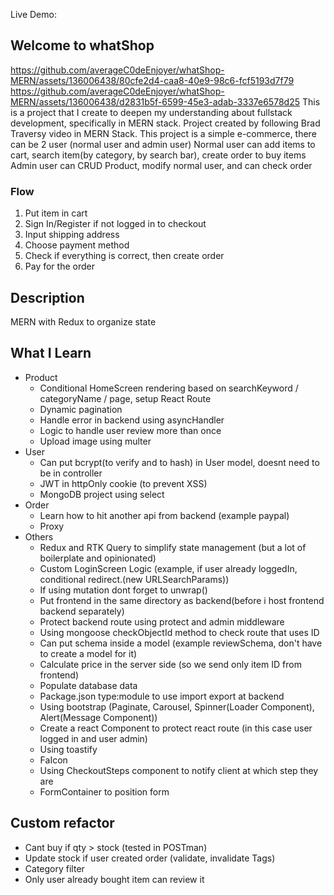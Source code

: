 Live Demo: 
## Welcome to whatShop
https://github.com/averageC0deEnjoyer/whatShop-MERN/assets/136006438/80cfe2d4-caa8-40e9-98c6-fcf5193d7f79
https://github.com/averageC0deEnjoyer/whatShop-MERN/assets/136006438/d2831b5f-6599-45e3-adab-3337e6578d25
This is a project that I create to deepen my understanding about fullstack development, specifically in MERN stack.
Project created by following Brad Traversy video in MERN Stack.
This project is a simple e-commerce, there can be 2 user (normal user and admin user)
Normal user can add items to cart, search item(by category, by search bar), create order to buy items
Admin user can CRUD Product, modify normal user, and can check order

### Flow

1. Put item in cart
2. Sign In/Register if not logged in to checkout
3. Input shipping address
4. Choose payment method
5. Check if everything is correct, then create order
6. Pay for the order

## Description

MERN with Redux to organize state

## What I Learn

- Product
  - Conditional HomeScreen rendering based on searchKeyword / categoryName / page, setup React Route
  - Dynamic pagination
  - Handle error in backend using asyncHandler
  - Logic to handle user review more than once
  - Upload image using multer
- User
  - Can put bcrypt(to verify and to hash) in User model, doesnt need to be in controller
  - JWT in httpOnly cookie (to prevent XSS)
  - MongoDB project using select
- Order
  - Learn how to hit another api from backend (example paypal)
  - Proxy
- Others
  - Redux and RTK Query to simplify state management (but a lot of boilerplate and opinionated)
  - Custom LoginScreen Logic (example, if user already loggedIn, conditional redirect.(new URLSearchParams))
  - If using mutation dont forget to unwrap()
  - Put frontend in the same directory as backend(before i host frontend backend separately)
  - Protect backend route using protect and admin middleware
  - Using mongoose checkObjectId method to check route that uses ID
  - Can put schema inside a model (example reviewSchema, don't have to create a model for it)
  - Calculate price in the server side (so we send only item ID from frontend)
  - Populate database data
  - Package.json type:module to use import export at backend
  - Using bootstrap (Paginate, Carousel, Spinner(Loader Component), Alert(Message Component))
  - Create a react Component to protect react route (in this case user logged in and user admin)
  - Using toastify
  - FaIcon
  - Using CheckoutSteps component to notify client at which step they are
  - FormContainer to position form

## Custom refactor

- Cant buy if qty > stock (tested in POSTman)
- Update stock if user created order (validate, invalidate Tags)
- Category filter
- Only user already bought item can review it
